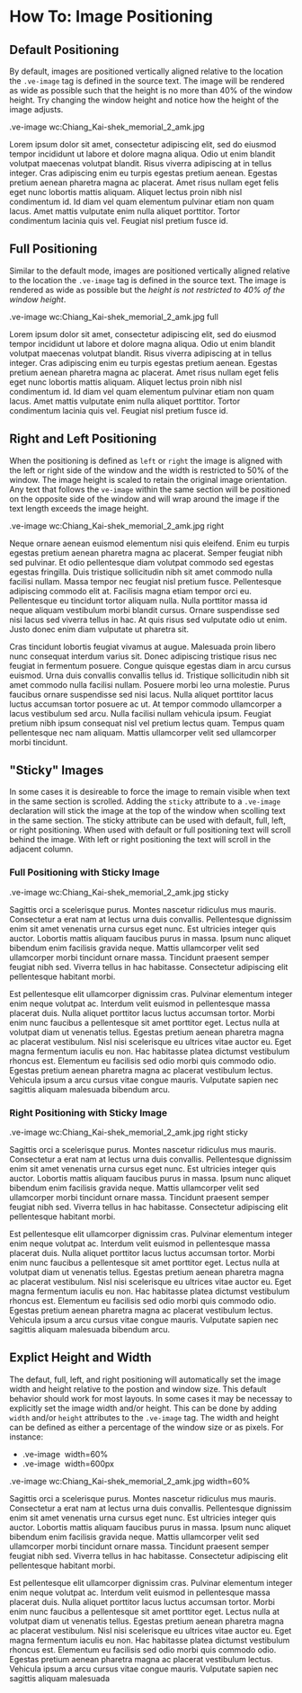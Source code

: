 # How To:  Image Positioning

## Default Positioning

By default, images are positioned vertically aligned relative to the location the `.ve-image` tag is defined in the source text.  The image will be rendered as wide as possible such that the height is no more than 40% of the window height.  Try changing the window height and notice how the height of the image adjusts.

.ve-image wc:Chiang_Kai-shek_memorial_2_amk.jpg

Lorem ipsum dolor sit amet, consectetur adipiscing elit, sed do eiusmod tempor incididunt ut labore et dolore magna aliqua. Odio ut enim blandit volutpat maecenas volutpat blandit. Risus viverra adipiscing at in tellus integer. Cras adipiscing enim eu turpis egestas pretium aenean. Egestas pretium aenean pharetra magna ac placerat. Amet risus nullam eget felis eget nunc lobortis mattis aliquam. Aliquet lectus proin nibh nisl condimentum id. Id diam vel quam elementum pulvinar etiam non quam lacus. Amet mattis vulputate enim nulla aliquet porttitor. Tortor condimentum lacinia quis vel. Feugiat nisl pretium fusce id.

## Full Positioning

Similar to the default mode, images are positioned vertically aligned relative to the location the `.ve-image` tag is defined in the source text.  The image is rendered as wide as possible but the _height is not restricted to 40% of the window height_.

.ve-image wc:Chiang_Kai-shek_memorial_2_amk.jpg full

Lorem ipsum dolor sit amet, consectetur adipiscing elit, sed do eiusmod tempor incididunt ut labore et dolore magna aliqua. Odio ut enim blandit volutpat maecenas volutpat blandit. Risus viverra adipiscing at in tellus integer. Cras adipiscing enim eu turpis egestas pretium aenean. Egestas pretium aenean pharetra magna ac placerat. Amet risus nullam eget felis eget nunc lobortis mattis aliquam. Aliquet lectus proin nibh nisl condimentum id. Id diam vel quam elementum pulvinar etiam non quam lacus. Amet mattis vulputate enim nulla aliquet porttitor. Tortor condimentum lacinia quis vel. Feugiat nisl pretium fusce id.

## Right and Left Positioning

When the positioning is defined as `left` or `right` the image is aligned with the left or right side of the window and the width is restricted to 50% of the window.  The image height is scaled to retain the original image orientation. Any text that follows the `ve-image` within the same section will be positioned on the opposite side of the window and will wrap around the image if the text length exceeds the image height.

.ve-image wc:Chiang_Kai-shek_memorial_2_amk.jpg right

Neque ornare aenean euismod elementum nisi quis eleifend. Enim eu turpis egestas pretium aenean pharetra magna ac placerat. Semper feugiat nibh sed pulvinar. Et odio pellentesque diam volutpat commodo sed egestas egestas fringilla. Duis tristique sollicitudin nibh sit amet commodo nulla facilisi nullam. Massa tempor nec feugiat nisl pretium fusce. Pellentesque adipiscing commodo elit at. Facilisis magna etiam tempor orci eu. Pellentesque eu tincidunt tortor aliquam nulla. Nulla porttitor massa id neque aliquam vestibulum morbi blandit cursus. Ornare suspendisse sed nisi lacus sed viverra tellus in hac. At quis risus sed vulputate odio ut enim. Justo donec enim diam vulputate ut pharetra sit.

Cras tincidunt lobortis feugiat vivamus at augue. Malesuada proin libero nunc consequat interdum varius sit. Donec adipiscing tristique risus nec feugiat in fermentum posuere. Congue quisque egestas diam in arcu cursus euismod. Urna duis convallis convallis tellus id. Tristique sollicitudin nibh sit amet commodo nulla facilisi nullam. Posuere morbi leo urna molestie. Purus faucibus ornare suspendisse sed nisi lacus. Nulla aliquet porttitor lacus luctus accumsan tortor posuere ac ut. At tempor commodo ullamcorper a lacus vestibulum sed arcu. Nulla facilisi nullam vehicula ipsum. Feugiat pretium nibh ipsum consequat nisl vel pretium lectus quam. Tempus quam pellentesque nec nam aliquam. Mattis ullamcorper velit sed ullamcorper morbi tincidunt.

## "Sticky" Images

In some cases it is desireable to force the image to remain visible when text in the same section is scrolled.  Adding the `sticky` attribute to a `.ve-image` declaration will stick the image at the top of the window when scolling text in the same section.  The sticky attribute can be used with default, full, left, or right positioning.  When used with default or full positioning text will scroll behind the image.  With left or right positioning the text will scroll in the adjacent column.

### Full Positioning with Sticky Image

.ve-image wc:Chiang_Kai-shek_memorial_2_amk.jpg sticky

Sagittis orci a scelerisque purus. Montes nascetur ridiculus mus mauris. Consectetur a erat nam at lectus urna duis convallis. Pellentesque dignissim enim sit amet venenatis urna cursus eget nunc. Est ultricies integer quis auctor. Lobortis mattis aliquam faucibus purus in massa. Ipsum nunc aliquet bibendum enim facilisis gravida neque. Mattis ullamcorper velit sed ullamcorper morbi tincidunt ornare massa. Tincidunt praesent semper feugiat nibh sed. Viverra tellus in hac habitasse. Consectetur adipiscing elit pellentesque habitant morbi.

Est pellentesque elit ullamcorper dignissim cras. Pulvinar elementum integer enim neque volutpat ac. Interdum velit euismod in pellentesque massa placerat duis. Nulla aliquet porttitor lacus luctus accumsan tortor. Morbi enim nunc faucibus a pellentesque sit amet porttitor eget. Lectus nulla at volutpat diam ut venenatis tellus. Egestas pretium aenean pharetra magna ac placerat vestibulum. Nisl nisi scelerisque eu ultrices vitae auctor eu. Eget magna fermentum iaculis eu non. Hac habitasse platea dictumst vestibulum rhoncus est. Elementum eu facilisis sed odio morbi quis commodo odio. Egestas pretium aenean pharetra magna ac placerat vestibulum lectus. Vehicula ipsum a arcu cursus vitae congue mauris. Vulputate sapien nec sagittis aliquam malesuada bibendum arcu.

### Right Positioning with Sticky Image

.ve-image wc:Chiang_Kai-shek_memorial_2_amk.jpg right sticky

Sagittis orci a scelerisque purus. Montes nascetur ridiculus mus mauris. Consectetur a erat nam at lectus urna duis convallis. Pellentesque dignissim enim sit amet venenatis urna cursus eget nunc. Est ultricies integer quis auctor. Lobortis mattis aliquam faucibus purus in massa. Ipsum nunc aliquet bibendum enim facilisis gravida neque. Mattis ullamcorper velit sed ullamcorper morbi tincidunt ornare massa. Tincidunt praesent semper feugiat nibh sed. Viverra tellus in hac habitasse. Consectetur adipiscing elit pellentesque habitant morbi.

Est pellentesque elit ullamcorper dignissim cras. Pulvinar elementum integer enim neque volutpat ac. Interdum velit euismod in pellentesque massa placerat duis. Nulla aliquet porttitor lacus luctus accumsan tortor. Morbi enim nunc faucibus a pellentesque sit amet porttitor eget. Lectus nulla at volutpat diam ut venenatis tellus. Egestas pretium aenean pharetra magna ac placerat vestibulum. Nisl nisi scelerisque eu ultrices vitae auctor eu. Eget magna fermentum iaculis eu non. Hac habitasse platea dictumst vestibulum rhoncus est. Elementum eu facilisis sed odio morbi quis commodo odio. Egestas pretium aenean pharetra magna ac placerat vestibulum lectus. Vehicula ipsum a arcu cursus vitae congue mauris. Vulputate sapien nec sagittis aliquam malesuada bibendum arcu.

## Explict Height and Width

The defaut, full, left, and right positioning will automatically set the image width and height relative to the postion and window size.  This default behavior should work for most layouts.  In some cases it may be necessay to explicitly set the image width and/or height.  This can be done by adding `width` and/or `height` attributes to the `.ve-image` tag.  The width and height can be defined as either a percentage of the window size or as pixels.  For instance:
- .ve-image <Image Manifest URL> width=60%
- .ve-image <Image Manifest URL> width=600px

.ve-image wc:Chiang_Kai-shek_memorial_2_amk.jpg width=60%
  
Sagittis orci a scelerisque purus. Montes nascetur ridiculus mus mauris. Consectetur a erat nam at lectus urna duis convallis. Pellentesque dignissim enim sit amet venenatis urna cursus eget nunc. Est ultricies integer quis auctor. Lobortis mattis aliquam faucibus purus in massa. Ipsum nunc aliquet bibendum enim facilisis gravida neque. Mattis ullamcorper velit sed ullamcorper morbi tincidunt ornare massa. Tincidunt praesent semper feugiat nibh sed. Viverra tellus in hac habitasse. Consectetur adipiscing elit pellentesque habitant morbi.

Est pellentesque elit ullamcorper dignissim cras. Pulvinar elementum integer enim neque volutpat ac. Interdum velit euismod in pellentesque massa placerat duis. Nulla aliquet porttitor lacus luctus accumsan tortor. Morbi enim nunc faucibus a pellentesque sit amet porttitor eget. Lectus nulla at volutpat diam ut venenatis tellus. Egestas pretium aenean pharetra magna ac placerat vestibulum. Nisl nisi scelerisque eu ultrices vitae auctor eu. Eget magna fermentum iaculis eu non. Hac habitasse platea dictumst vestibulum rhoncus est. Elementum eu facilisis sed odio morbi quis commodo odio. Egestas pretium aenean pharetra magna ac placerat vestibulum lectus. Vehicula ipsum a arcu cursus vitae congue mauris. Vulputate sapien nec sagittis aliquam malesuada